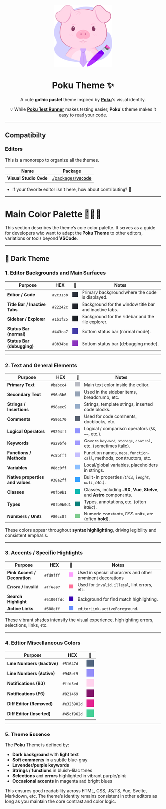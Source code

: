 <div align="center">
<img height="200" alt="Poku's Logo" src="./packages/vscode/assets/icon.png">

# Poku Theme ✨

A cute **gothic pastel** theme inspired by [**Poku**](https://github.com/wellwelwel/poku)'s visual identity.

💡 While [**Poku Test Runner**](https://github.com/wellwelwel/poku) makes testing easier, **Poku**'s theme makes it easy to read your code.

</div>

---

## Compatibilty

### Editors

This is a monorepo to organize all the themes.

| Name                   | Package                                    |
| ---------------------- | ------------------------------------------ |
| **Visual Studio Code** | [./packages/**vscode**](./packages/vscode) |

- If your favorite editor isn't here, how about contributing? 🙌

---

# Main Color Palette 👨🏻‍🎨

This section describes the theme’s core color palette. It serves as a guide for developers who want to adapt the **Poku Theme** to other editors, variations or tools beyond **VSCode**.

---

## 🌌 Dark Theme

### 1. Editor Backgrounds and Main Surfaces

| Purpose                       | HEX       | 🎨                                                       | Notes                                                  |
| ----------------------------- | --------- | -------------------------------------------------------- | ------------------------------------------------------ |
| **Editor / Code**             | `#2c313b` | <img src="./packages/vscode/assets/colors/2c313b.png" /> | Primary background where the code is displayed.        |
| **Title Bar / Inactive Tabs** | `#22242c` | <img src="./packages/vscode/assets/colors/22242c.png" /> | Background for the window title bar and inactive tabs. |
| **Sidebar / Explorer**        | `#1b1f25` | <img src="./packages/vscode/assets/colors/1b1f25.png" /> | Background for the sidebar and the file explorer.      |
| **Status Bar (normal)**       | `#443ca7` | <img src="./packages/vscode/assets/colors/443ca7.png" /> | Bottom status bar (normal mode).                       |
| **Status Bar (debugging)**    | `#8b34be` | <img src="./packages/vscode/assets/colors/8b34be.png" /> | Bottom status bar (debugging mode).                    |

---

### 2. Text and General Elements

| Purpose                          | HEX         | 🎨                                                         | Notes                                                                      |
| -------------------------------- | ----------- | ---------------------------------------------------------- | -------------------------------------------------------------------------- |
| **Primary Text**                 | `#babcc4`   | <img src="./packages/vscode/assets/colors/babcc4.png" />   | Main text color inside the editor.                                         |
| **Secondary Text**               | `#96a3b6`   | <img src="./packages/vscode/assets/colors/96a3b6.png" />   | Used in the sidebar items, breadcrumb, etc.                                |
| **Strings / Insertions**         | `#98aec9`   | <img src="./packages/vscode/assets/colors/98aec9.png" />   | Strings, template strings, inserted code blocks.                           |
| **Comments**                     | `#596170`   | <img src="./packages/vscode/assets/colors/596170.png" />   | Used for code comments, docblocks, etc.                                    |
| **Logical Operators**            | `#9294ff`   | <img src="./packages/vscode/assets/colors/9294ff.png" />   | Logical / comparison operators (`&&`, `==`, etc.).                         |
| **Keywords**                     | `#a29bfe`   | <img src="./packages/vscode/assets/colors/a29bfe.png" />   | Covers `keyword`, `storage`, `control`, etc. (sometimes italic).           |
| **Functions / Methods**          | `#c5bfff`   | <img src="./packages/vscode/assets/colors/c5bfff.png" />   | Function names, `meta.function-call`, methods, constructors, etc.          |
| **Variables**                    | `#8dc0ff`   | <img src="./packages/vscode/assets/colors/8dc0ff.png" />   | Local/global variables, placeholders in strings.                           |
| **Native properties and values** | `#38a2ff`   | <img src="./packages/vscode/assets/colors/38a2ff.png" />   | Built-in properties _(`this`, `lenght`, `null`, etc.)_.                    |
| **Classes**                      | `#0fb9b1`   | <img src="./packages/vscode/assets/colors/0fb9b1.png" />   | Classes, including **JSX**, **Vue**, **Stelve**, and **Astro** components. |
| **Types**                        | `#0fb9b0d1` | <img src="./packages/vscode/assets/colors/0fb9b0d1.png" /> | Types, annotations, etc. (often _italic_).                                 |
| **Numbers / Units**              | `#80cc8f`   | <img src="./packages/vscode/assets/colors/80cc8f.png" />   | Numeric constants, CSS units, etc. (often **bold**).                       |

These colors appear throughout **syntax highlighting**, driving legibility and consistent emphasis.

---

### 3. Accents / Specific Highlights

| Purpose                      | HEX         | 🎨                                                         | Notes                                                       |
| ---------------------------- | ----------- | ---------------------------------------------------------- | ----------------------------------------------------------- |
| **Pink Accent / Decoration** | `#fd9fff`   | <img src="./packages/vscode/assets/colors/fd9fff.png" />   | Used in special characters and other prominent decorations. |
| **Errors / Invalid**         | `#ff6e97`   | <img src="./packages/vscode/assets/colors/ff6e97.png" />   | Used for `invalid.illegal`, lint errors, etc.               |
| **Search Highlight**         | `#5100ffdc` | <img src="./packages/vscode/assets/colors/5100ffdc.png" /> | Background for find match highlighting.                     |
| **Active Links**             | `#688eff`   | <img src="./packages/vscode/assets/colors/688eff.png" />   | `editorLink.activeForeground`.                              |

These vibrant shades intensify the visual experience, highlighting errors, selections, links, etc.

---

### 4. Edtior Miscellaneous Colors

| Purpose                     | HEX         | 🎨                                                         |
| --------------------------- | ----------- | ---------------------------------------------------------- |
| **Line Numbers (Inactive)** | `#51647d`   | <img src="./packages/vscode/assets/colors/51647d.png" />   |
| **Line Numbers (Active)**   | `#948ef9`   | <img src="./packages/vscode/assets/colors/948ef9.png" />   |
| **Notifications (BG)**      | `#ffd3ed`   | <img src="./packages/vscode/assets/colors/ffd3ed.png" />   |
| **Notifications (FG)**      | `#821469`   | <img src="./packages/vscode/assets/colors/821469.png" />   |
| **Diff Editor (Removed)**   | `#e323902d` | <img src="./packages/vscode/assets/colors/e323902d.png" /> |
| **Diff Editor (Inserted)**  | `#45cf962d` | <img src="./packages/vscode/assets/colors/45cf962d.png" /> |

---

### 5. Theme Essence

The **Poku** Theme is defined by:

- **Dark background** with **light text**
- **Soft comments** in a subtle blue-gray
- **Lavender/purple keywords**
- **Strings / functions** in bluish-lilac tones
- **Selections** and **errors** highlighted in vibrant purple/pink
- **Occasional accents** in magenta and bright blues

This ensures good readability across HTML, CSS, JS/TS, Vue, Svelte, Markdown, etc. The theme’s identity remains consistent in other editors as long as you maintain the core contrast and color logic.

